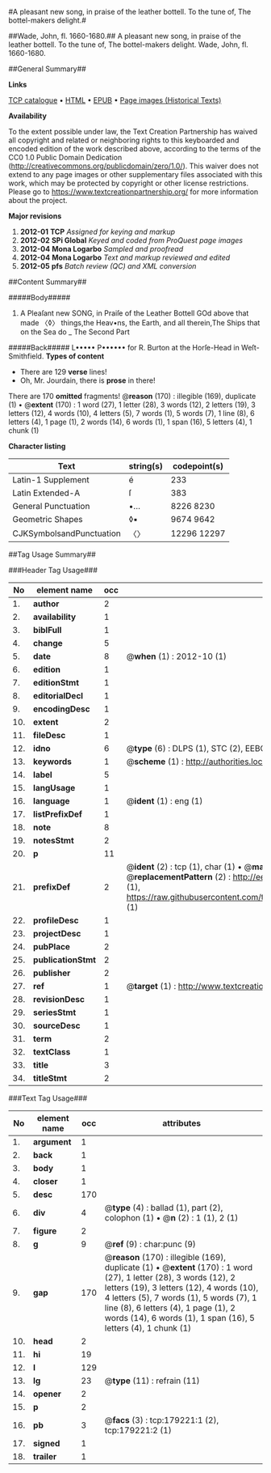 #A pleasant new song, in praise of the leather bottell.  To the tune of, The bottel-makers delight.#

##Wade, John, fl. 1660-1680.##
A pleasant new song, in praise of the leather bottell.  To the tune of, The bottel-makers delight.
Wade, John, fl. 1660-1680.

##General Summary##

**Links**

[TCP catalogue](http://www.ota.ox.ac.uk/tcp/)  • 
[HTML](http://tei.it.ox.ac.uk/tcp/Texts-HTML/free/B06/B06559.html)  • 
[EPUB](http://tei.it.ox.ac.uk/tcp/Texts-EPUB/free/B06/B06559.epub) • 
[Page images (Historical Texts)](https://historicaltexts.jisc.ac.uk/eebo-52529360e)

**Availability**

To the extent possible under law, the Text Creation Partnership has waived all copyright and related or neighboring rights to this keyboarded and encoded edition of the work described above, according to the terms of the CC0 1.0 Public Domain Dedication (http://creativecommons.org/publicdomain/zero/1.0/). This waiver does not extend to any page images or other supplementary files associated with this work, which may be protected by copyright or other license restrictions. Please go to https://www.textcreationpartnership.org/ for more information about the project.

**Major revisions**

1. __2012-01__ __TCP__ *Assigned for keying and markup*
1. __2012-02__ __SPi Global__ *Keyed and coded from ProQuest page images*
1. __2012-04__ __Mona Logarbo__ *Sampled and proofread*
1. __2012-04__ __Mona Logarbo__ *Text and markup reviewed and edited*
1. __2012-05__ __pfs__ *Batch review (QC) and XML conversion*

##Content Summary##

#####Body#####

1. A Pleaſant new SONG, in Praiſe of the Leather Bottell
GOd above that made 〈◊〉 things,the Heav•ns, the Earth, and all therein,The Ships that on the Sea do 
    _ The Second Part

#####Back#####
L••••• P•••••• for R. Burton at the Horſe-Head in Weſt-Smithfield.
**Types of content**

  * There are 129 **verse** lines!
  * Oh, Mr. Jourdain, there is **prose** in there!

There are 170 **omitted** fragments! 
 @__reason__ (170) : illegible (169), duplicate (1)  •  @__extent__ (170) : 1 word (27), 1 letter (28), 3 words (12), 2 letters (19), 3 letters (12), 4 words (10), 4 letters (5), 7 words (1), 5 words (7), 1 line (8), 6 letters (4), 1 page (1), 2 words (14), 6 words (1), 1 span (16), 5 letters (4), 1 chunk (1)

**Character listing**


|Text|string(s)|codepoint(s)|
|---|---|---|
|Latin-1 Supplement|é|233|
|Latin Extended-A|ſ|383|
|General Punctuation|•…|8226 8230|
|Geometric Shapes|◊▪|9674 9642|
|CJKSymbolsandPunctuation|〈〉|12296 12297|

##Tag Usage Summary##

###Header Tag Usage###

|No|element name|occ|attributes|
|---|---|---|---|
|1.|__author__|2||
|2.|__availability__|1||
|3.|__biblFull__|1||
|4.|__change__|5||
|5.|__date__|8| @__when__ (1) : 2012-10 (1)|
|6.|__edition__|1||
|7.|__editionStmt__|1||
|8.|__editorialDecl__|1||
|9.|__encodingDesc__|1||
|10.|__extent__|2||
|11.|__fileDesc__|1||
|12.|__idno__|6| @__type__ (6) : DLPS (1), STC (2), EEBO-CITATION (1), OCLC (1), VID (1)|
|13.|__keywords__|1| @__scheme__ (1) : http://authorities.loc.gov/ (1)|
|14.|__label__|5||
|15.|__langUsage__|1||
|16.|__language__|1| @__ident__ (1) : eng (1)|
|17.|__listPrefixDef__|1||
|18.|__note__|8||
|19.|__notesStmt__|2||
|20.|__p__|11||
|21.|__prefixDef__|2| @__ident__ (2) : tcp (1), char (1)  •  @__matchPattern__ (2) : ([0-9\-]+):([0-9IVX]+) (1), (.+) (1)  •  @__replacementPattern__ (2) : http://eebo.chadwyck.com/downloadtiff?vid=$1&page=$2 (1), https://raw.githubusercontent.com/textcreationpartnership/Texts/master/tcpchars.xml#$1 (1)|
|22.|__profileDesc__|1||
|23.|__projectDesc__|1||
|24.|__pubPlace__|2||
|25.|__publicationStmt__|2||
|26.|__publisher__|2||
|27.|__ref__|1| @__target__ (1) : http://www.textcreationpartnership.org/docs/. (1)|
|28.|__revisionDesc__|1||
|29.|__seriesStmt__|1||
|30.|__sourceDesc__|1||
|31.|__term__|2||
|32.|__textClass__|1||
|33.|__title__|3||
|34.|__titleStmt__|2||


###Text Tag Usage###

|No|element name|occ|attributes|
|---|---|---|---|
|1.|__argument__|1||
|2.|__back__|1||
|3.|__body__|1||
|4.|__closer__|1||
|5.|__desc__|170||
|6.|__div__|4| @__type__ (4) : ballad (1), part (2), colophon (1)  •  @__n__ (2) : 1 (1), 2 (1)|
|7.|__figure__|2||
|8.|__g__|9| @__ref__ (9) : char:punc (9)|
|9.|__gap__|170| @__reason__ (170) : illegible (169), duplicate (1)  •  @__extent__ (170) : 1 word (27), 1 letter (28), 3 words (12), 2 letters (19), 3 letters (12), 4 words (10), 4 letters (5), 7 words (1), 5 words (7), 1 line (8), 6 letters (4), 1 page (1), 2 words (14), 6 words (1), 1 span (16), 5 letters (4), 1 chunk (1)|
|10.|__head__|2||
|11.|__hi__|19||
|12.|__l__|129||
|13.|__lg__|23| @__type__ (11) : refrain (11)|
|14.|__opener__|2||
|15.|__p__|2||
|16.|__pb__|3| @__facs__ (3) : tcp:179221:1 (2), tcp:179221:2 (1)|
|17.|__signed__|1||
|18.|__trailer__|1||
